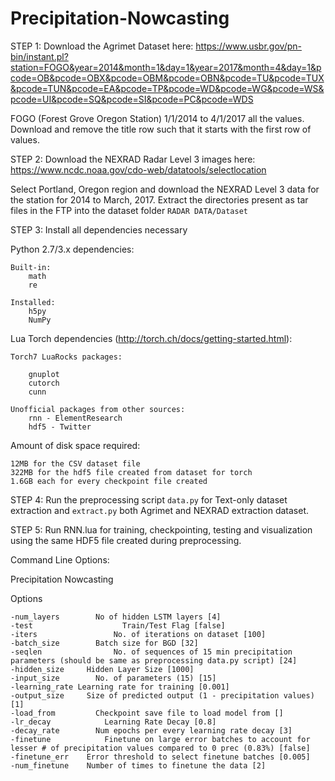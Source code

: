 # Precipitation-Nowcasting

STEP 1: Download the Agrimet Dataset here: https://www.usbr.gov/pn-bin/instant.pl?station=FOGO&year=2014&month=1&day=1&year=2017&month=4&day=1&pcode=OB&pcode=OBX&pcode=OBM&pcode=OBN&pcode=TU&pcode=TUX&pcode=TUN&pcode=EA&pcode=TP&pcode=WD&pcode=WG&pcode=WS&pcode=UI&pcode=SQ&pcode=SI&pcode=PC&pcode=WDS

FOGO (Forest Grove Oregon Station) 1/1/2014 to 4/1/2017 all the values. Download and remove the title row such that it starts with the first row of values.

STEP 2: Download the NEXRAD Radar Level 3 images here: https://www.ncdc.noaa.gov/cdo-web/datatools/selectlocation

Select Portland, Oregon region and download the NEXRAD Level 3 data for the station for 2014 to March, 2017. Extract the directories present as tar files in the FTP into the dataset folder `RADAR DATA/Dataset`

STEP 3: Install all dependencies necessary

Python 2.7/3.x dependencies:
    
    Built-in:
        math
        re
    
    Installed:
        h5py
        NumPy
    
Lua Torch dependencies (http://torch.ch/docs/getting-started.html):

    Torch7 LuaRocks packages:
        
        gnuplot
        cutorch
        cunn
    
    Unofficial packages from other sources:    
        rnn - ElementResearch
        hdf5 - Twitter
        
Amount of disk space required:

    12MB for the CSV dataset file
    322MB for the hdf5 file created from dataset for torch
    1.6GB each for every checkpoint file created
    
STEP 4: Run the preprocessing script `data.py` for Text-only dataset extraction and `extract.py` both Agrimet and NEXRAD extraction dataset.
 
STEP 5: Run RNN.lua for training, checkpointing, testing and visualization using the same HDF5 file created during preprocessing.
 
Command Line Options:

Precipitation Nowcasting

Options

    -num_layers        No of hidden LSTM layers [4]
    -test                    Train/Test Flag [false]
    -iters                 No. of iterations on dataset [100]
    -batch_size        Batch size for BGD [32]
    -seqlen                No. of sequences of 15 min precipitation parameters (should be same as preprocessing data.py script) [24]
    -hidden_size     Hidden Layer Size [1000]
    -input_size        No. of parameters (15) [15]
    -learning_rate Learning rate for training [0.001]
    -output_size     Size of predicted output (1 - precipitation values) [1]
    -load_from         Checkpoint save file to load model from []
    -lr_decay            Learning Rate Decay [0.8]
    -decay_rate        Num epochs per every learning rate decay [3]
    -finetune            Finetune on large error batches to account for lesser # of precipitation values compared to 0 prec (0.83%) [false]
    -finetune_err    Error threshold to select finetune batches [0.005]
    -num_finetune    Number of times to finetune the data [2]
